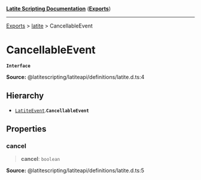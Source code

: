 [**Latite Scripting Documentation**](../../README.md) ([**Exports**](../../exports.md))

---

[Exports](../../exports.md) > [latite](../index.md) > CancellableEvent

# CancellableEvent

**`Interface`**

**Source:** @latitescripting/latiteapi/definitions/latite.d.ts:4

## Hierarchy

- [`LatiteEvent`](interface.LatiteEvent.md).**`CancellableEvent`**

## Properties

### cancel

> **cancel**: `boolean`

**Source:** @latitescripting/latiteapi/definitions/latite.d.ts:5
